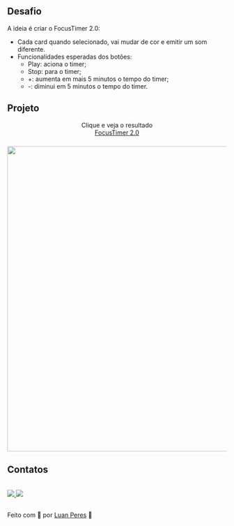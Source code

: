 ## Desafio
  A ideia é criar o FocusTimer 2.0:
  - Cada card quando selecionado, vai mudar de cor e emitir um som diferente.
  - Funcionalidades esperadas dos botões:
    - Play: aciona o timer;
    - Stop: para o timer;
    - +: aumenta em mais 5 minutos o tempo do timer;
    - -: diminui em 5 minutos o tempo do timer.

<div>
  <h2> Projeto</h2>
  <p align="center"> Clique e veja o resultado
    <br>
    <a href="https://oluanperes.github.io/explorer-rocketseat/stage-05/desafios/focus-timer-2.0/index.html" target="_blank"> FocusTimer 2.0 </a>
  </p>
  <h3 align="center">
    <img width="700px" src="https://i.imgur.com/aLB2FBN.gif" alt="" />
  </h3>
</div>

<div>
  <h2>Contatos</h2>
  <br>
  <a href="https://www.linkedin.com/in/oluanperes/" target="_blank">
    <img src="https://img.shields.io/badge/-LinkedIn-%230077B5?style=for-the-badge&logo=linkedin&logoColor=white" target="_blank"/>
  </a>
  <a href= "mailto:oluanperes@gmail.com" target="_blank">
    <img src="https://img.shields.io/badge/-Gmail-%23333?style=for-the-badge&logo=gmail&logoColor=white" target="_blank"/>
  </a>
</div>

##
Feito com 💜 por [Luan Peres](https://github.com/oluanperes) 👋